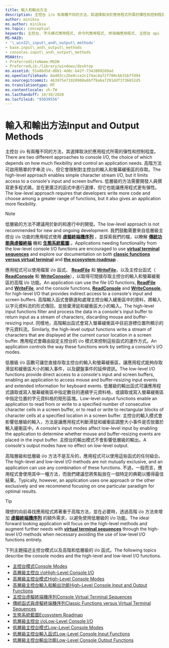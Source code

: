 ```yaml
---
title: 輸入和輸出方法
description: 主控台 i/o 有兩種不同的方法，其選擇取決於應用程式所需的彈性和控制程度。
author: miniksa
ms.author: miniksa
ms.topic: conceptual
keywords: 主控台, 字元模式應用程式, 命令列應用程式, 終端機應用程式, 主控台 api
MS-HAID:
- '\_win32\_input\_and\_output\_methods'
- base.input\_and\_output\_methods
- consoles.input\_and\_output\_methods
MSHAttr:
- PreferredSiteName:MSDN
- PreferredLib:/library/windows/desktop
ms.assetid: 55a86d5d-d0b1-4d0c-b42f-7342809289ad
ms.openlocfilehash: 8ad03cc2be8cce2c174ac4a72f700cbb31b7fd94
ms.sourcegitcommit: 463975e71920908a6bff9a6a7291ddf3736652d5
ms.translationtype: MT
ms.contentlocale: zh-TW
ms.lasthandoff: 10/30/2020
ms.locfileid: "93039556"
---
```

# <a name="input-and-output-methods"></a><span data-ttu-id="81b0f-104">輸入和輸出方法</span><span class="sxs-lookup"><span data-stu-id="81b0f-104">Input and Output Methods</span></span>

<span data-ttu-id="81b0f-105">主控台 i/o 有兩種不同的方法，其選擇取決於應用程式所需的彈性和控制程度。</span><span class="sxs-lookup"><span data-stu-id="81b0f-105">There are two different approaches to console I/O, the choice of which depends on how much flexibility and control an application needs.</span></span> <span data-ttu-id="81b0f-106">高階方法可啟用簡單的字串流 i/o，但它會限制對主控台的輸入和螢幕緩衝區的存取。</span><span class="sxs-lookup"><span data-stu-id="81b0f-106">The high-level approach enables simple character stream I/O, but it limits access to a console's input and screen buffers.</span></span> <span data-ttu-id="81b0f-107">低層級的方法需要開發人員撰寫更多程式碼，並在更廣泛的函式中進行選擇，但它也能讓應用程式更有彈性。</span><span class="sxs-lookup"><span data-stu-id="81b0f-107">The low-level approach requires that developers write more code and choose among a greater range of functions, but it also gives an application more flexibility.</span></span>

> [!NOTE]
> <span data-ttu-id="81b0f-108">低層級的方法不建議用於新的和進行中的開發。</span><span class="sxs-lookup"><span data-stu-id="81b0f-108">The low-level approach is not recommended for new and ongoing development.</span></span> <span data-ttu-id="81b0f-109">我們鼓勵需要來自低層級主控台 i/o 功能的應用程式使用 **[虛擬終端機序列](console-virtual-terminal-sequences.md)** ，並探索我們的檔，以瞭解 **[傳統功能與虛擬終端](classic-vs-vt.md)** 機和 **[生態系統藍圖](ecosystem-roadmap.md)** 。</span><span class="sxs-lookup"><span data-stu-id="81b0f-109">Applications needing functionality from the low-level console I/O functions are encouraged to use **[virtual terminal sequences](console-virtual-terminal-sequences.md)** and explore our documentation on both **[classic functions versus virtual terminal](classic-vs-vt.md)** and **[the ecosystem roadmap](ecosystem-roadmap.md)** .</span></span>

<span data-ttu-id="81b0f-110">應用程式可以使用檔案 i/o 函式、 [**ReadFile**](https://msdn.microsoft.com/library/windows/desktop/aa365467) 和 [**WriteFile**](https://msdn.microsoft.com/library/windows/desktop/aa365747)，以及主控台函式（ [**ReadConsole**](readconsole.md) 和 [**WriteConsole**](writeconsole.md)），以取得可間接存取主控台的輸入和螢幕緩衝區的高階 i/o 功能。</span><span class="sxs-lookup"><span data-stu-id="81b0f-110">An application can use the file I/O functions, [**ReadFile**](https://msdn.microsoft.com/library/windows/desktop/aa365467) and [**WriteFile**](https://msdn.microsoft.com/library/windows/desktop/aa365747), and the console functions, [**ReadConsole**](readconsole.md) and [**WriteConsole**](writeconsole.md), for high-level I/O that provides indirect access to a console's input and screen buffers.</span></span> <span data-ttu-id="81b0f-111">高階輸入函式會篩選和處理主控台輸入緩衝區中的資料，將輸入以字元資料流的形式傳回，並捨棄滑鼠和緩衝區大小的輸入。</span><span class="sxs-lookup"><span data-stu-id="81b0f-111">The high-level input functions filter and process the data in a console's input buffer to return input as a stream of characters, discarding mouse and buffer-resizing input.</span></span> <span data-ttu-id="81b0f-112">同樣地，高階輸出函式會寫入螢幕緩衝區中目前游標位置所顯示的字元資料流。</span><span class="sxs-lookup"><span data-stu-id="81b0f-112">Similarly, the high-level output functions write a stream of characters that are displayed at the current cursor location in a screen buffer.</span></span> <span data-ttu-id="81b0f-113">應用程式會藉由設定主控台的 i/o 模式來控制這些函式的運作方式。</span><span class="sxs-lookup"><span data-stu-id="81b0f-113">An application controls the way these functions work by setting a console's I/O modes.</span></span>

<span data-ttu-id="81b0f-114">低層級 i/o 函數可讓您直接存取主控台的輸入和螢幕緩衝區，讓應用程式能夠存取滑鼠和緩衝區大小的輸入事件，以及鍵盤事件的延伸資訊。</span><span class="sxs-lookup"><span data-stu-id="81b0f-114">The low-level I/O functions provide direct access to a console's input and screen buffers, enabling an application to access mouse and buffer-resizing input events and extended information for keyboard events.</span></span> <span data-ttu-id="81b0f-115">低層級的輸出函式可讓應用程式讀取或寫入螢幕緩衝區中指定數目的連續字元資料格，或讀取或寫入螢幕緩衝區中指定位置的字元資料格的矩形區塊。</span><span class="sxs-lookup"><span data-stu-id="81b0f-115">Low-level output functions enable an application to read from or write to a specified number of consecutive character cells in a screen buffer, or to read or write to rectangular blocks of character cells at a specified location in a screen buffer.</span></span> <span data-ttu-id="81b0f-116">主控台的輸入模式會影響低層級的輸入，方法是讓應用程式判斷滑鼠和緩衝區調整大小事件是否放置於輸入緩衝區中。</span><span class="sxs-lookup"><span data-stu-id="81b0f-116">A console's input modes affect low-level input by enabling the application to determine whether mouse and buffer-resizing events are placed in the input buffer.</span></span> <span data-ttu-id="81b0f-117">主控台的輸出模式不會影響低層級的輸出。</span><span class="sxs-lookup"><span data-stu-id="81b0f-117">A console's output modes have no effect on low-level output.</span></span>

<span data-ttu-id="81b0f-118">高階層級和低層級 i/o 方法不是互斥的，應用程式可以使用這些函式的任何組合。</span><span class="sxs-lookup"><span data-stu-id="81b0f-118">The high-level and low-level I/O methods are not mutually exclusive, and an application can use any combination of these functions.</span></span> <span data-ttu-id="81b0f-119">不過，一般而言，應用程式會使用其中一種方法，而我們建議您將焦點放在一個特定的典範以獲得最佳結果。</span><span class="sxs-lookup"><span data-stu-id="81b0f-119">Typically, however, an application uses one approach or the other exclusively and we recommend focusing on one particular paradigm for optimal results.</span></span>

> [!TIP]
> <span data-ttu-id="81b0f-120">理想的向前尋找應用程式將著重于高階方法，並在必要時，透過高階 i/o 方法來增加 **[虛擬終端機序列](console-virtual-terminal-sequences.md)** 的額外需求，以避免使用低層級的 i/o 功能。</span><span class="sxs-lookup"><span data-stu-id="81b0f-120">The ideal forward looking application will focus on the high-level methods and augment further needs with **[virtual terminal sequences](console-virtual-terminal-sequences.md)** through the high-level I/O methods when necessary avoiding the use of low-level I/O functions entirely.</span></span>

<span data-ttu-id="81b0f-121">下列主題描述主控台模式以及高階和低層級的 i/o 函式。</span><span class="sxs-lookup"><span data-stu-id="81b0f-121">The following topics describe the console modes and the high-level and low-level I/O functions.</span></span>

- [<span data-ttu-id="81b0f-122">主控台模式</span><span class="sxs-lookup"><span data-stu-id="81b0f-122">Console Modes</span></span>](console-modes.md)
- [<span data-ttu-id="81b0f-123">高層級主控台 i/o</span><span class="sxs-lookup"><span data-stu-id="81b0f-123">High-Level Console I/O</span></span>](high-level-console-i-o.md)
- [<span data-ttu-id="81b0f-124">高層級主控台模式</span><span class="sxs-lookup"><span data-stu-id="81b0f-124">High-Level Console Modes</span></span>](high-level-console-modes.md)
- [<span data-ttu-id="81b0f-125">高層級主控台輸入和輸出功能</span><span class="sxs-lookup"><span data-stu-id="81b0f-125">High-Level Console Input and Output Functions</span></span>](high-level-console-input-and-output-functions.md)
- [<span data-ttu-id="81b0f-126">主控台虛擬終端機序列</span><span class="sxs-lookup"><span data-stu-id="81b0f-126">Console Virtual Terminal Sequences</span></span>](console-virtual-terminal-sequences.md)
- [<span data-ttu-id="81b0f-127">傳統函式與虛擬終端機序列</span><span class="sxs-lookup"><span data-stu-id="81b0f-127">Classic Functions versus Virtual Terminal Sequences</span></span>](classic-vs-vt.md)
- [<span data-ttu-id="81b0f-128">生態系統藍圖</span><span class="sxs-lookup"><span data-stu-id="81b0f-128">Ecosystem Roadmap</span></span>](ecosystem-roadmap.md)
- [<span data-ttu-id="81b0f-129">低層級主控台 i/o</span><span class="sxs-lookup"><span data-stu-id="81b0f-129">Low-Level Console I/O</span></span>](low-level-console-i-o.md)
- [<span data-ttu-id="81b0f-130">低層級主控台模式</span><span class="sxs-lookup"><span data-stu-id="81b0f-130">Low-Level Console Modes</span></span>](low-level-console-modes.md)
- [<span data-ttu-id="81b0f-131">低層級主控台輸入函式</span><span class="sxs-lookup"><span data-stu-id="81b0f-131">Low-Level Console Input Functions</span></span>](low-level-console-input-functions.md)
- [<span data-ttu-id="81b0f-132">低層級主控台輸出功能</span><span class="sxs-lookup"><span data-stu-id="81b0f-132">Low-Level Console Output Functions</span></span>](low-level-console-output-functions.md)
